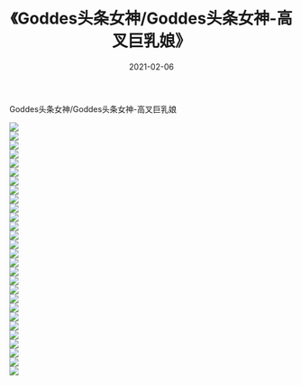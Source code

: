 ﻿---
layout: post
title:  《Goddes头条女神/Goddes头条女神-高叉巨乳娘》
date:   2021-02-06
img: http://pic.660000.xyz/1:/网络美图/2021/Goddes头条女神/Goddes头条女神-高叉巨乳娘/000.jpg
categories: [美女, 清纯, 唯美]
---

Goddes头条女神/Goddes头条女神-高叉巨乳娘

 ![](http://pic.660000.xyz/1:/网络美图/2021/Goddes头条女神/Goddes头条女神-高叉巨乳娘/001.jpg) <br>![](http://pic.660000.xyz/1:/网络美图/2021/Goddes头条女神/Goddes头条女神-高叉巨乳娘/002.jpg) <br>![](http://pic.660000.xyz/1:/网络美图/2021/Goddes头条女神/Goddes头条女神-高叉巨乳娘/003.jpg) <br>![](http://pic.660000.xyz/1:/网络美图/2021/Goddes头条女神/Goddes头条女神-高叉巨乳娘/004.jpg) <br>![](http://pic.660000.xyz/1:/网络美图/2021/Goddes头条女神/Goddes头条女神-高叉巨乳娘/005.jpg) <br>![](http://pic.660000.xyz/1:/网络美图/2021/Goddes头条女神/Goddes头条女神-高叉巨乳娘/006.jpg) <br>![](http://pic.660000.xyz/1:/网络美图/2021/Goddes头条女神/Goddes头条女神-高叉巨乳娘/007.jpg) <br>![](http://pic.660000.xyz/1:/网络美图/2021/Goddes头条女神/Goddes头条女神-高叉巨乳娘/008.jpg) <br>![](http://pic.660000.xyz/1:/网络美图/2021/Goddes头条女神/Goddes头条女神-高叉巨乳娘/009.jpg) <br>![](http://pic.660000.xyz/1:/网络美图/2021/Goddes头条女神/Goddes头条女神-高叉巨乳娘/010.jpg) <br>![](http://pic.660000.xyz/1:/网络美图/2021/Goddes头条女神/Goddes头条女神-高叉巨乳娘/011.jpg) <br>![](http://pic.660000.xyz/1:/网络美图/2021/Goddes头条女神/Goddes头条女神-高叉巨乳娘/012.jpg) <br>![](http://pic.660000.xyz/1:/网络美图/2021/Goddes头条女神/Goddes头条女神-高叉巨乳娘/013.jpg) <br>![](http://pic.660000.xyz/1:/网络美图/2021/Goddes头条女神/Goddes头条女神-高叉巨乳娘/014.jpg) <br>![](http://pic.660000.xyz/1:/网络美图/2021/Goddes头条女神/Goddes头条女神-高叉巨乳娘/015.jpg) <br>![](http://pic.660000.xyz/1:/网络美图/2021/Goddes头条女神/Goddes头条女神-高叉巨乳娘/016.jpg) <br>![](http://pic.660000.xyz/1:/网络美图/2021/Goddes头条女神/Goddes头条女神-高叉巨乳娘/017.jpg) <br>![](http://pic.660000.xyz/1:/网络美图/2021/Goddes头条女神/Goddes头条女神-高叉巨乳娘/018.jpg) <br>![](http://pic.660000.xyz/1:/网络美图/2021/Goddes头条女神/Goddes头条女神-高叉巨乳娘/019.jpg) <br>![](http://pic.660000.xyz/1:/网络美图/2021/Goddes头条女神/Goddes头条女神-高叉巨乳娘/020.jpg) <br>![](http://pic.660000.xyz/1:/网络美图/2021/Goddes头条女神/Goddes头条女神-高叉巨乳娘/021.jpg) <br>![](http://pic.660000.xyz/1:/网络美图/2021/Goddes头条女神/Goddes头条女神-高叉巨乳娘/022.jpg) <br>![](http://pic.660000.xyz/1:/网络美图/2021/Goddes头条女神/Goddes头条女神-高叉巨乳娘/023.jpg) <br>![](http://pic.660000.xyz/1:/网络美图/2021/Goddes头条女神/Goddes头条女神-高叉巨乳娘/024.jpg) <br>![](http://pic.660000.xyz/1:/网络美图/2021/Goddes头条女神/Goddes头条女神-高叉巨乳娘/025.jpg) <br>![](http://pic.660000.xyz/1:/网络美图/2021/Goddes头条女神/Goddes头条女神-高叉巨乳娘/026.jpg) <br>![](http://pic.660000.xyz/1:/网络美图/2021/Goddes头条女神/Goddes头条女神-高叉巨乳娘/027.jpg) <br>![](http://pic.660000.xyz/1:/网络美图/2021/Goddes头条女神/Goddes头条女神-高叉巨乳娘/028.jpg) <br>